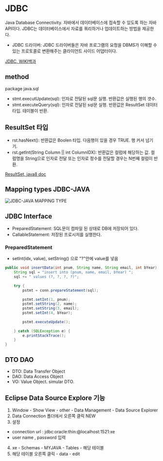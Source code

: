 # JDBC
Java Database Connectivity. 자바에서 데이터베이스에 접속할 수 있도록 하는 자바 API이다. JDBC는 데이터베이스에서 자료를 쿼리하거나 업데이트하는 방법을 제공한다.
- JDBC 드라이버: JDBC 드라이버들은 자바 프로그램의 요청을 DBMS가 이해할 수 있는 프로토콜로 변환해주는 클라이언트 사이드 어댑터이다.
  
[JDBC, WIKI백과](https://ko.wikipedia.org/wiki/JDBC)

## method
package java.sql
- stmt.executUpdate(sql): 인자로 전달된 sql문 실행. 반환값은 실행된 행의 갯수.
- stmt.executeQuery(sql): 인자로 전달된 sql문 실행. 반환값은 ResultSet 데이터 타입. 테이블이 반환.

## ResultSet 타입
- rst.hasNext(): 반환값은 Boolen 타입. 다음행이 있을 경우 TRUE. 행 커서 넘기기.
- rst.getInt(String Column || int ColumnIDX): 반환값은 컬럼에 해당하는 값. 컬럼명을 String으로 인자로 전달 또는 인자로 정수를 전달할 경우는 N번째 컬럼이 반환.

[ResultSet, java8 doc](https://docs.oracle.com/javase/8/docs/api/java/sql/ResultSet.html)

## Mapping types JDBC-JAVA
![JDBC-JAVA MAPPING TYPE](https://image.slidesharecdn.com/jdbcoracle-100512134001-phpapp02/95/jdbc-java-database-connectivity-25-728.jpg?cb=1273671644)

## JDBC Interface
- PreparedStatement: SQL문이 컴파일 된 상태로 DB에 저장되어 있다.
- CallableStatement: 저장된 프로시저를 실행한다.

### PreparedStatement
- setInt(idx, value), setString() 으로 "?"안에 value를 넣음
```java
public void insertData(int pnum, String name, String email, int bYear) {
	String sql = "insert into (pnum, name, email, bYear) ";
	sql += " values (?, ?, ?, ?)";
	
	try {
		pstmt = conn.prepareStatement(sql);
		
		pstmt.setInt(1, pnum);
		pstmt.setString(2, name);
		pstmt.setString(3, email);
		pstmt.setInt(4, bYear);
		
		pstmt.executeUpdate();
		
	} catch (SQLException e) {
		e.printStackTrace();
	}
}
```

## DTO DAO
- DTO: Data Transfer Object
- DAO: Data Access Object
- VO: Value Object. simular DTO.

## Eclipse Data Source Explore 기능
1. Window - Show View - other - Data Management - Data Source Explorer
2. Data Connection 폴더에서 오른쪽 클릭 NEW
3. 설정
- connection url : jdbc:oracle:thin:@localhost:1521:xe
- user name , password 입력
4. xe - Schemas - MYJAVA - Tables - 해당 테이블
5. 해당 테이블 오른쪽 클릭 - data - edit



